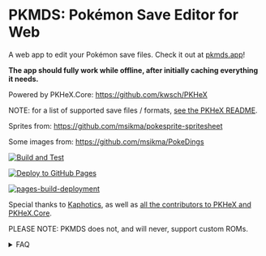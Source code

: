 # PKMDS: Pokémon Save Editor for Web

A web app to edit your Pokémon save files. Check it out at [pkmds.app](https://pkmds.app/)!

**The app should fully work while offline, after initially caching everything it needs.**

Powered by PKHeX.Core: https://github.com/kwsch/PKHeX

NOTE: for a list of supported save files / formats, [see the PKHeX README](https://github.com/codemonkey85/PKHeX?tab=readme-ov-file#readme).

Sprites from: https://github.com/msikma/pokesprite-spritesheet

Some images from: https://github.com/msikma/PokeDings

[![Build and Test](https://github.com/codemonkey85/PKMDS-Blazor/actions/workflows/buildandtest.yml/badge.svg)](https://github.com/codemonkey85/PKMDS-Blazor/actions/workflows/buildandtest.yml)

[![Deploy to GitHub Pages](https://github.com/codemonkey85/PKMDS-Blazor/actions/workflows/main.yml/badge.svg)](https://github.com/codemonkey85/PKMDS-Blazor/actions/workflows/main.yml)

[![pages-build-deployment](https://github.com/codemonkey85/PKMDS-Blazor/actions/workflows/pages/pages-build-deployment/badge.svg)](https://github.com/codemonkey85/PKMDS-Blazor/actions/workflows/pages/pages-build-deployment)

Special thanks to [Kaphotics](https://github.com/kwsch/), as well as [all the contributors to PKHeX and PKHeX.Core](https://github.com/kwsch/PKHeX/graphs/contributors).

PLEASE NOTE: PKMDS does not, and will never, support custom ROMs.

<details>
  <summary>FAQ</summary>

Q: What is PKMDS?

A: PKMDS is a web app that allows you to edit your Pokémon save files. It is powered by PKHeX.Core, which is a .NET Core library that can read and write Pokémon save files.

Q: What is PKHeX?

A: PKHeX is a Windows application that allows you to edit your Pokémon save files. PKMDS is a web app that is powered by PKHeX.Core, which is a .NET Core library that can read and write Pokémon save files.

Q: What is PKHeX.Core?

A: PKHeX.Core is a .NET Core library that can read and write Pokémon save files. It is used by PKMDS to read and write Pokémon save files.

Q: What is a Pokémon save file?

A: A Pokémon save file is a file that contains the data for a Pokémon game. It contains information about the player's progress in the game, as well as the Pokémon that the player has caught.

Q: What games are supported by PKMDS?

A: PKMDS currently supports the following games:
- Pokémon Scarlet and Violet
- Pokémon Legends: Arceus
- Pokémon Brilliant Diamond and Shining Pearl
- Pokémon Sword and Shield
- Pokémon Let's Go Pikachu and Eevee
- Pokémon Ultra Sun and Ultra Moon
- Pokémon Sun and Moon
- Pokémon Omega Ruby and Alpha Sapphire
- Pokémon X and Y
- Pokémon Black 2 and White 2
- Pokémon Black and White
- Pokémon HeartGold and SoulSilver
- Pokémon Platinum
- Pokémon Diamond and Pearl
- Pokémon XD: Gale of Darkness
- Pokémon Emerald
- Pokémon FireRed and LeafGreen
- Pokémon Box: Ruby and Sapphire
- Pokémon Colosseum
- Pokémon Ruby and Sapphire
- Pokémon Crystal
- Pokémon Stadium 2
- Pokémon Gold and Silver
- Pokémon Stadium
- Pokémon Yellow
- Pokémon Red and Blue
- Pokémon Green

Q: How do I use PKMDS?

A: To use PKMDS, simply upload your Pokémon save file to the web app. You can then edit the save file using the web app's interface. Once you are done editing the save file, you can download the modified save file and use it with your game.

Q: Is PKMDS free to use?

A: Yes, PKMDS is free to use. You can use it to edit your Pokémon save files without any cost.

Q: Can I trust PKMDS with my save files?

A: PKMDS is an open-source project, which means that you can inspect the source code to see how it works. The source code for PKMDS is available on GitHub, so you can see exactly what the web app is doing with your save files.

Q: Can I contribute to PKMDS?

A: Yes, you can contribute to PKMDS by submitting bug reports, feature requests, or code changes. The source code for PKMDS is available on GitHub, so you can fork the repository and make changes to the code.

Q: Who created PKMDS?

A: PKMDS was created by codemonkey85, who is a software developer with a passion for Pokémon games. The web app is powered by PKHeX.Core, which is a .NET Core library that can read and write Pokémon save files. PKHeX.Core was created and is maintained by Kaphotics. The sprites used in PKMDS are from the pokesprite-spritesheet repository, which is maintained by msikma.

Q: How can I contact the creator of PKMDS?

A: You can contact the creator of PKMDS by sending an email to [michael@bondcodes.com](mailto:michael@bondcodes.com?subject=PKMDS%20for%20Web). You can also reach out to the creator on GitHub by opening an issue on the PKMDS repository.

Q: How can I support PKMDS?

A: You can support PKMDS by starring the project on GitHub, sharing it with your friends, or contributing to the project by submitting bug reports, feature requests, or code changes.

Q: What are the system requirements for PKMDS?

A: PKMDS is a web app, so it can be used on any device that has a web browser. You can use PKMDS on a desktop computer, laptop, tablet, or smartphone. Please note that the app runs best in Google Chrome or Chromium-based browsers - I've noticed some UI bugs in Safari for instance.

Q: Can I use PKMDS on my mobile device?

A: Yes, you can use PKMDS on your mobile device. The web app is designed to be responsive, so it will work on any device that has a web browser.

Q: Can I use PKMDS on my Nintendo Switch?

A: No, you cannot use PKMDS on your Nintendo Switch. The web app is designed to be used on devices that have a web browser, such as a desktop computer, laptop, tablet, or smartphone.

Q: Can I use PKMDS on my Mac?

A: Yes, you can use PKMDS on your Mac. The web app is designed to be used on any device that has a web browser, including Mac computers.

</details>

